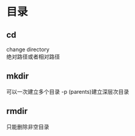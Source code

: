 # 目录

## cd  

change directory  
绝对路径或者相对路径  

## mkdir  

可以一次建立多个目录
-p   (parents)建立深层次目录

## rmdir  

只能删除非空目录